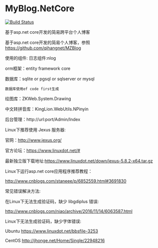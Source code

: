 # MyBlog.NetCore


[![Build Status](https://dev.azure.com/msmadaoe/MyFirstPipelinesDemo/_apis/build/status/staneee.MyBlog.NetCore)](https://dev.azure.com/msmadaoe/MyFirstPipelinesDemo/_build/latest?definitionId=1)


基于asp.net core开发的简易跨平台个人博客

基于asp.net core开发的简易个人博客，参照 https://github.com/qihangnet/MZBlog

使用的组件: 日志组件:nlog

orm框架：entity framework core

数据库：sqlite or pgsql or sqlserver or mysql
    
    数据库使用ef code first生成
  

绘图库：ZKWeb.System.Drawing

中文转拼音库：KingLion.WebUtils.NPinyin

后台管理：http://url:port/Admin/Index

Linux下推荐使用 Jexus 服务器:

官网：http://www.jexus.org/

官方论坛：https://www.linuxdot.net/#

最新独立版下载地址:https://www.linuxdot.net/down/jexus-5.8.2-x64.tar.gz

Linux下运行asp.net core应用程序推荐教程：

http://www.cnblogs.com/staneee/p/6852559.html#3691830

常见错误解决方法:

在Linux下无法生成验证码，缺少 libgdiplus 错误:

http://www.cnblogs.com/niao/archive/2016/11/14/6063587.html

Linux下无法生成验证码，缺少字体错误:

Ubuntu https://www.linuxdot.net/bbsfile-3253

CentOS http://jhonge.net/Home/Single/22948216
